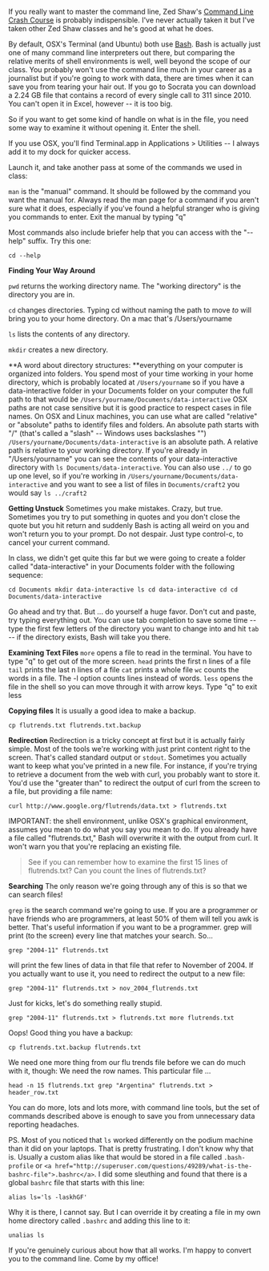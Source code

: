 If you really want to master the command line, Zed Shaw's <a href="http://cli.learncodethehardway.org/">Command Line Crash Course</a> is probably indispensible. I've never actually taken it but I've taken other Zed Shaw classes and he's good at what he does. 

By default, OSX's Terminal (and Ubuntu) both use <a href="http://www.gnu.org/software/bash/manual/bashref.html">Bash</a>. Bash is actually just one of many command line interpreters out there, but comparing the relative merits of shell environments is well, well beyond the scope of our class. You probably won't use the command line much in your career as a journalist but if you're going to work with data, there are times when it can save you from tearing your hair out. If you go to Socrata you can download a 2.24 GB file that contains a record of every single call to 311 since 2010. You can't open it in Excel, however -- it is too big. 

So if you want to get some kind of handle on what is in the file, you need some way to examine it without opening it. Enter the shell. <!--more-->

If you use OSX, you'll find Terminal.app in Applications > Utilities -- I always add it to my dock for quicker access.  

Launch it, and take another pass at some of the commands we used in class:

`man` is the "manual" command. It should be followed by the command you want the manual for. Always read the man page for a command if you aren't sure what it does, especially if you've found a helpful stranger who is giving you commands to enter. Exit the manual by typing "q"

Most commands also include briefer help that you can access with the "--help" suffix. Try this one:

`cd --help`

**Finding Your Way Around**

`pwd` returns the working directory name. The "working directory" is the directory you are in. 

`cd` changes directories. Typing cd without naming the path to move *to* will bring you to your home directory. On a mac that's /Users/yourname

`ls` lists the contents of any directory. 

`mkdir` creates a new directory. 

**A word about directory structures: **everything on your computer is organized into folders. You spend most of your time working in your home directory, which is probably located at `/Users/yourname` so if you have a data-interactive folder in your Documents folder on your computer the full path to that would be `/Users/yourname/Documents/data-interactive`  OSX paths are not case sensitive but it is good practice to respect cases in file names. On OSX and Linux machines, you can use what are called "relative" or "absolute" paths to identify files and folders. An absolute path starts with "/" (that's called a "slash" -- Windows uses backslashes "\") `/Users/yourname/Documents/data-interactive` is an absolute path. A relative path is relative to your working directory. If you're already in "/Users/yourname" you can see the contents of your data-interactive directory with `ls Documents/data-interactive`. You can also use `../` to go up one level, so if you're working in `/Users/yourname/Documents/data-interactive` and you want to see a list of files in `Documents/craft2` you would say `ls ../craft2`

**Getting Unstuck**
Sometimes you make mistakes. Crazy, but true. Sometimes you try to put something in quotes and you don't close the quote but you hit return and suddenly Bash is acting all weird on you and won't return you to your prompt. Do not despair. Just type control-c, to cancel your current command. 

In class, we didn't get quite this far but we were going to create a folder called "data-interactive" in your Documents folder with the following sequence:

`cd Documents
mkdir data-interactive
ls
cd data-interactive
cd
cd Documents/data-interactive`

Go ahead and try that. But ... do yourself a huge favor. Don't cut and paste, try typing everything out. You can use tab completion to save some time -- type the first few letters of the directory you want to change into and hit `tab` -- if the directory exists, Bash will take you there. 


**Examining Text Files**
`more` opens a file to read in the terminal. You have to type "q" to get out of the more screen. 
`head` prints the first n lines of a file
`tail` prints the last n lines of a file 
`cat` prints a whole file
`wc` counts the words in a file. The -l option counts lines instead of words.
`less` opens the file in the shell so you can move through it with arrow keys. Type "q" to exit less

**Copying files**
It is usually a good idea to make a backup. 

`cp flutrends.txt flutrends.txt.backup`

**Redirection**
Redirection is a tricky concept at first but it is actually fairly simple. Most of the tools we're working with just print content right to the screen. That's called standard output or `stdout`. Sometimes you actually want to keep what you've printed in a new file. For instance, if you're trying to retrieve a document from the web with curl, you probably want to store it. You'd use the "greater than" to redirect the output of curl from the screen to a file, but providing a file name:

`curl http://www.google.org/flutrends/data.txt > flutrends.txt`

IMPORTANT: the shell environment, unlike OSX's graphical environment, assumes you mean to do what you say you mean to do. If you already have a file called "flutrends.txt," Bash will overwrite it with the output from curl. It won't warn you that you're replacing an existing file. 

<blockquote>See if you can remember how to examine the first 15 lines of flutrends.txt? Can you count the lines of flutrends.txt?</blockquote>

**Searching**
The only reason we're going through any of this is so that we can search files! 

`grep` is the search command we're going to use. If you are a programmer or have friends who are programmers, at least 50% of them will tell you awk is better. That's useful information if you want to be a programmer. grep will print (to the screen) every line that matches your search. So...

`grep "2004-11" flutrends.txt `

will print the few lines of data in that file that refer to November of 2004. If you actually want to use it, you need to redirect the output to a new file:

`grep "2004-11" flutrends.txt > nov_2004_flutrends.txt`

Just for kicks, let's do something really stupid. 

`grep "2004-11" flutrends.txt > flutrends.txt
more flutrends.txt`

Oops! Good thing you have a backup:

`cp flutrends.txt.backup flutrends.txt`

We need one more thing from our flu trends file before we can do much with it, though: We need the row names. This particular file ...

`head -n 15 flutrends.txt
grep "Argentina" flutrends.txt > header_row.txt`

You can do more, lots and lots more, with command line tools, but the set of commands described above is enough to save you from unnecessary data reporting headaches. 

PS. Most of you noticed that `ls` worked differently on the podium machine than it did on your laptops. That is pretty frustrating. I don't know why that is. Usually a custom alias like that would be stored in a file called `.bash-profile` or `<a href="http://superuser.com/questions/49289/what-is-the-bashrc-file">.bashrc</a>`. I did some sleuthing and found that there is a global `bashrc` file that starts with this line:

`alias ls='ls -laskhGF'`

Why it is there, I cannot say. But I can override it by creating a file in my own home directory called `.bashrc` and adding this line to it:

`unalias ls` 

If you're genuinely curious about how that all works. I'm happy to convert you to the command line. Come by my office!

